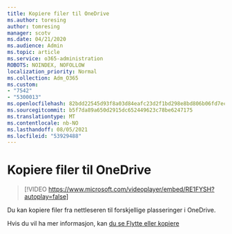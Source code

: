 ```yaml
---
title: Kopiere filer til OneDrive
ms.author: toresing
author: tomresing
manager: scotv
ms.date: 04/21/2020
ms.audience: Admin
ms.topic: article
ms.service: o365-administration
ROBOTS: NOINDEX, NOFOLLOW
localization_priority: Normal
ms.collection: Adm_O365
ms.custom:
- "7542"
- "5300013"
ms.openlocfilehash: 82bdd22545d93f8a03d84eafc23d2f1bd298e8bd806b06fd7ec9450943bcfb8d
ms.sourcegitcommit: b5f7da89a650d2915dc652449623c78be6247175
ms.translationtype: MT
ms.contentlocale: nb-NO
ms.lasthandoff: 08/05/2021
ms.locfileid: "53929488"
---
```

# <a name="copy-files-to-onedrive"></a>Kopiere filer til OneDrive

> [!VIDEO https://www.microsoft.com/videoplayer/embed/RE1FYSH?autoplay=false]

Du kan kopiere filer fra nettleseren til forskjellige plasseringer i OneDrive.

Hvis du vil ha mer informasjon, kan [du se Flytte eller kopiere](https://support.microsoft.com/office/00e2f483-4df3-46be-a861-1f5f0c1a87bc)
